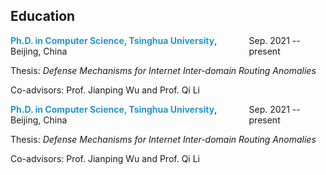 ## Education

<div style="margin-bottom: 10px;">
  <div style="margin: 0; display: flex; justify-content: space-between; align-items: center;">
      <span><font color="2496CB"><b>Ph.D. in Computer Science, Tsinghua University</b></font>, Beijing, China</span>
      <span>Sep. 2021 -- present</span>
  </div>
  <p>Thesis: <i>Defense Mechanisms for Internet Inter-domain Routing Anomalies</i></p>
  <p>Co-advisors: Prof. Jianping Wu and Prof. Qi Li</p>
</div>

<div style="margin-bottom: 10px;">
  <div style="margin: 0; display: flex; justify-content: space-between; align-items: center;">
      <span><font color="2496CB"><b>Ph.D. in Computer Science, Tsinghua University</b></font>, Beijing, China</span>
      <span>Sep. 2021 -- present</span>
  </div>
  <p>Thesis: <i>Defense Mechanisms for Internet Inter-domain Routing Anomalies</i></p>
  <p>Co-advisors: Prof. Jianping Wu and Prof. Qi Li</p>
</div>
